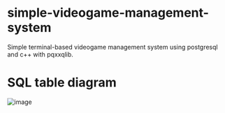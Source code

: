 # simple-videogame-management-system

Simple terminal-based videogame management system using postgresql and c++ with pqxxqlib.

# SQL table diagram
![image](https://github.com/artHub-j/simple-videogame-management-system/assets/92806890/8a695509-1931-4e46-8243-62abb72bdeec)
